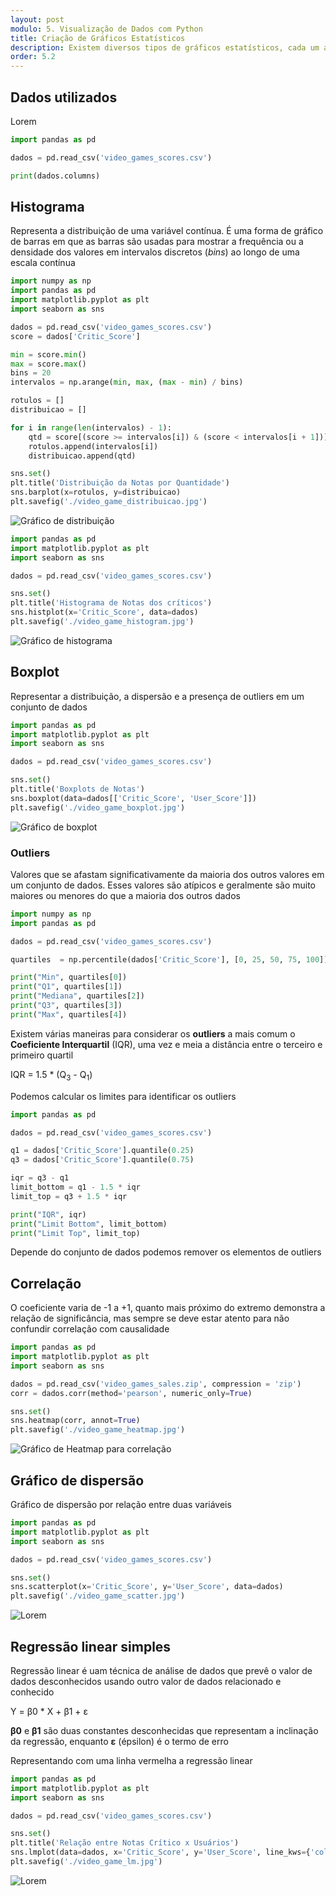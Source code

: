 ```yaml
---
layout: post
modulo: 5. Visualização de Dados com Python
title: Criação de Gráficos Estatísticos
description: Existem diversos tipos de gráficos estatísticos, cada um adequado para representar diferentes tipos de dados e padrões
order: 5.2
---
```


## Dados utilizados

Lorem

```python
import pandas as pd

dados = pd.read_csv('video_games_scores.csv')

print(dados.columns)
```

## Histograma

Representa a distribuição de uma variável contínua. É uma forma de gráfico de barras em que as barras são usadas para mostrar a frequência ou a densidade dos valores em intervalos discretos (_bins_) ao longo de uma escala contínua

```python
import numpy as np
import pandas as pd
import matplotlib.pyplot as plt
import seaborn as sns

dados = pd.read_csv('video_games_scores.csv')
score = dados['Critic_Score']

min = score.min()
max = score.max()
bins = 20
intervalos = np.arange(min, max, (max - min) / bins)

rotulos = []
distribuicao = []

for i in range(len(intervalos) - 1):
    qtd = score[(score >= intervalos[i]) & (score < intervalos[i + 1])].count()
    rotulos.append(intervalos[i])
    distribuicao.append(qtd)

sns.set()
plt.title('Distribuição da Notas por Quantidade')
sns.barplot(x=rotulos, y=distribuicao)
plt.savefig('./video_game_distribuicao.jpg')
```

![Gráfico de distribuição](/assets/figs/video_game_distribuicao.jpg)

```python
import pandas as pd
import matplotlib.pyplot as plt
import seaborn as sns

dados = pd.read_csv('video_games_scores.csv')

sns.set()
plt.title('Histograma de Notas dos críticos')
sns.histplot(x='Critic_Score', data=dados)
plt.savefig('./video_game_histogram.jpg')
```

![Gráfico de histograma](/assets/figs/video_game_histogram.jpg)

## Boxplot

Representar a distribuição, a dispersão e a presença de outliers em um conjunto de dados

```python
import pandas as pd
import matplotlib.pyplot as plt
import seaborn as sns

dados = pd.read_csv('video_games_scores.csv')

sns.set()
plt.title('Boxplots de Notas')
sns.boxplot(data=dados[['Critic_Score', 'User_Score']])
plt.savefig('./video_game_boxplot.jpg')
```

![Gráfico de boxplot](/assets/figs/video_game_boxplot.jpg)

### Outliers

Valores que se afastam significativamente da maioria dos outros valores em um conjunto de dados. Esses valores são atípicos e geralmente são muito maiores ou menores do que a maioria dos outros dados

```python
import numpy as np
import pandas as pd

dados = pd.read_csv('video_games_scores.csv')

quartiles  = np.percentile(dados['Critic_Score'], [0, 25, 50, 75, 100])

print("Min", quartiles[0])
print("Q1", quartiles[1])
print("Mediana", quartiles[2])
print("Q3", quartiles[3])
print("Max", quartiles[4])
```

Existem várias maneiras para considerar os **outliers** a mais comum o **Coeficiente Interquartil** (IQR), uma vez e meia a distância entre o terceiro e primeiro quartil

<p class="formula">IQR = 1.5 * (Q<sub>3</sub> - Q<sub>1</sub>)</p>

Podemos calcular os limites para identificar os outliers

```python
import pandas as pd

dados = pd.read_csv('video_games_scores.csv')

q1 = dados['Critic_Score'].quantile(0.25)
q3 = dados['Critic_Score'].quantile(0.75)

iqr = q3 - q1
limit_bottom = q1 - 1.5 * iqr
limit_top = q3 + 1.5 * iqr

print("IQR", iqr)
print("Limit Bottom", limit_bottom)
print("Limit Top", limit_top)
```

Depende do conjunto de dados podemos remover os elementos de outliers

## Correlação

O coeficiente varia de -1 a +1, quanto mais próximo do extremo demonstra a relação de significância, mas sempre se deve estar atento para não confundir correlação com causalidade

```python
import pandas as pd
import matplotlib.pyplot as plt
import seaborn as sns

dados = pd.read_csv('video_games_sales.zip', compression = 'zip')
corr = dados.corr(method='pearson', numeric_only=True)

sns.set()
sns.heatmap(corr, annot=True)
plt.savefig('./video_game_heatmap.jpg')
```

![Gráfico de Heatmap para correlação](/assets/figs/video_game_heatmap.jpg)

## Gráfico de dispersão

Gráfico de dispersão por relação entre duas variáveis

```python
import pandas as pd
import matplotlib.pyplot as plt
import seaborn as sns

dados = pd.read_csv('video_games_scores.csv')

sns.set()
sns.scatterplot(x='Critic_Score', y='User_Score', data=dados)
plt.savefig('./video_game_scatter.jpg')
```

![Lorem](/assets/figs/video_game_scatter.jpg)

## Regressão linear simples

Regressão linear é uam técnica de análise de dados que prevê o valor de dados desconhecidos usando outro valor de dados relacionado e conhecido

<p class="formula">Y = β0 * X + β1 + ε</p>

**β0** e **β1** são duas constantes desconhecidas que representam a inclinação da regressão, enquanto **ε** (épsilon) é o termo de erro

Representando com uma linha vermelha a regressão linear

```python
import pandas as pd
import matplotlib.pyplot as plt
import seaborn as sns

dados = pd.read_csv('video_games_scores.csv')

sns.set()
plt.title('Relação entre Notas Crítico x Usuários')
sns.lmplot(data=dados, x='Critic_Score', y='User_Score', line_kws={'color': 'red'})
plt.savefig('./video_game_lm.jpg')
```

![Lorem](/assets/figs/video_game_lm.jpg)
